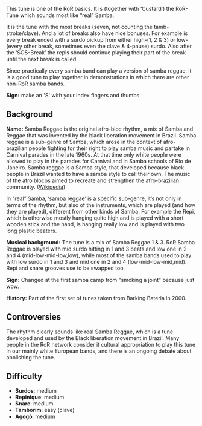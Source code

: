 This tune is one of the RoR basics. It is (together with ‘Custard’) the RoR-Tune which sounds most like “real” Samba.

It is the tune with the most breaks (seven, not counting the tamb-stroke/clave). And a lot of breaks also have nice
bonuses. For example is every break ended with a surdo pickup from either high-(1, 2 & 3) or low- (every other break,
sometimes even the clave & 4-pause) surdo. Also after the ‘SOS-Break’ the repis should continue playing their part of
the break until the next break is called.

Since practically every samba band can play a version of samba reggae, it is a good tune to play together in
demonstrations in which there are other non-RoR samba bands.

**Sign:** make an 'S' with your index fingers and thumbs

## Background

**Name:** Samba Reggae is the original afro-bloc rhythm, a mix of Samba and Reggae that was invented by the black liberation movement in Brazil. Samba reggae is a sub-genre of Samba, which arose in the context of afro-brazilian people fighting for their right to play samba music and partake in Carnival parades in the late 1960s. At that time only white people were allowed to play in the parades for Carnival and in Samba schools of Rio de Janeiro. Samba reggae is a Samba style, that developed because black people in Brazil wanted to have a samba style to call their own. The music of the afro blocos aimed to recreate and strengthen the afro-brazilian community. ([Wikipedia](https://en.wikipedia.org/wiki/Samba_reggae))

In “real” Samba, ‘samba reggae’ is a specific sub-genre, it’s not only in terms of the rhythm, but also of the
instruments, which are played (and how they are played), different from other kinds of Samba. For example the Repi,
which is otherwise mostly hanging quite high and is played with a short wooden stick and the hand, is hanging really
low and is played with two long plastic beaters.

**Musical background:** The tune is a mix of Samba Reggae 1 & 3. RoR Samba Reggae is played with mid surdo hitting in 1 and 3 beats and low one in 2 and 4 (mid-low-mid-low,low), while most of the samba bands used to play with low surdo in 1 and 3 and mid one in 2 and 4 (low-mid-low-mid,mid). Repi and snare grooves use to be swapped too.

**Sign:** Changed at the first samba camp from "smoking a joint" because just wow.

**History:** Part of the first set of tunes taken from Barking Bateria in 2000.

## Controversies

The rhythm clearly sounds like real Samba Reggae, which is a tune developed and used by the Black liberation movement in Brazil. Many people in the RoR network consider it cultural appropriation to play this tune in our mainly white European bands, and there is an ongoing debate about abolishing the tune.

## Difficulty

* **Surdos**: medium
* **Repinique**: medium
* **Snare**: medium
* **Tamborim**: easy (clave)
* **Agogô**: medium

